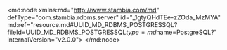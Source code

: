 <?xml version="1.0" encoding="UTF-8"?>
<md:node xmlns:md="http://www.stambia.com/md" defType="com.stambia.rdbms.server" id="_1gtyQHdTEe-zZOda_MzMYA" md:ref="resource.md#UUID_MD_RDBMS_POSTGRESSQL?fileId=UUID_MD_RDBMS_POSTGRESSQL$type=md$name=PostgreSQL?" internalVersion="v2.0.0">
  <attribute defType="com.stambia.rdbms.server.module" id="_1g2VIHdTEe-zZOda_MzMYA" value="PostgreSQL"/>
  <node defType="com.stambia.rdbms.schema" id="_1nr88HdTEe-zZOda_MzMYA">
    <attribute defType="com.stambia.rdbms.schema.rejectMask" id="_1qHl4HdTEe-zZOda_MzMYA" value="R_[targetName]"/>
    <attribute defType="com.stambia.rdbms.schema.loadMask" id="_1qIM8HdTEe-zZOda_MzMYA" value="L[number]_[targetName]"/>
    <attribute defType="com.stambia.rdbms.schema.integrationMask" id="_1qI0AHdTEe-zZOda_MzMYA" value="I_[targetName]"/>
  </node>
</md:node>
